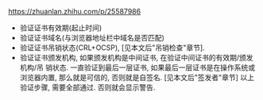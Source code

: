https://zhuanlan.zhihu.com/p/25587986

+ 验证证书有效期(起止时间)
+ 验证证书域名(与浏览器地址栏中域名是否匹配)
+ 验证证书吊销状态(CRL+OCSP), [见本文后"吊销检查"章节].
+ 验证证书颁发机构, 如果颁发机构是中间证书, 在验证中间证书的有效期/颁发机构/吊 销状态. 一直验证到最后一层证书, 如果最后一层证书是在操作系统或浏览器内置, 那么就是可信的, 否则就是自签名. [见本文后"签发者"章节]
以上验证步骤, 需要全部通过. 否则就会显示警告.